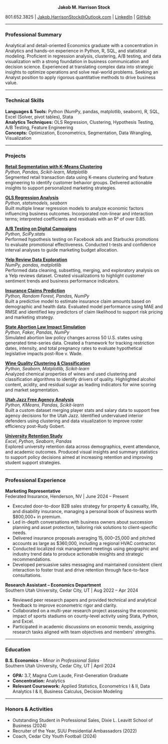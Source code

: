  **<center>Jakob M. Harrison Stock </center>**  

801.652.3825 | [Jakob.HarrisonStock@Outlook.com](mailto:Jakob.HarrisonStock@Outlook.com)  | [LinkedIn](https://linkedin.com/in/jakob-harrison-stock) |  [GitHub](https://github.com/JakobHarrisonStock/Data-Analytics)

---

### **Professional Summary**

Analytical and detail-oriented Economics graduate with a concentration in Analytics and hands-on experience in Python, R, SQL, and statistical modeling. Proficient in regression analysis, clustering, A/B testing, and data visualization with a strong foundation in business communication and decision science. Experienced at translating complex data into strategic insights to optimize operations and solve real-world problems. Seeking an Analyst position to apply rigorous quantitative methods to drive business value.

---

### **Technical Skills**

**Languages & Tools:** Python (NumPy, pandas, matplotlib, seaborn), R, SQL, Excel (Solver, pivot tables), Stata  
**Analytics Techniques:** OLS Regression, Clustering, Hypothesis Testing, A/B Testing, Feature Engineering  
**Concepts:** Optimization, Econometrics, Segmentation, Data Wrangling, Visualization

---

### **Projects**

**[Retail Segmentation with K-Means Clustering](https://colab.research.google.com/drive/1LzQww9JazEycS2sxJyeUR-b_61zGvdd3?usp=sharing)**  
*Python, Pandas, Scikit-learn, Matplotlib*  
Segmented retail transaction data using K-means clustering and feature engineering to identify customer behavior groups. Delivered actionable insights to support personalized marketing strategies.

**[OLS Regression Analysis](https://colab.research.google.com/drive/1JIRbCgiYkU2E6qcyYsS1JTpmvRo-jFsS?usp=sharing)**  
*Python, statsmodels, seaborn*  
Built multiple linear regression models to analyze economic factors influencing business outcomes. Incorporated non-linear and interaction terms; interpreted coefficients and residuals with an R² of over 0.85.

**[A/B Testing on Digital Campaigns](https://colab.research.google.com/drive/1G8OZEeHfswuwMtwn0CkhQdoJTEbMs3aN?usp=sharing)**  
*Python, SciPy.stats*  
Performed hypothesis testing on Facebook ads and Starbucks promotions to evaluate promotional effectiveness. Conducted t-tests and confidence interval analyses to guide marketing budget allocation.

**[Yelp Review Data Exploration](https://colab.research.google.com/drive/1YivrzRLORqhxaFPlkVTb7NlS0WHGESLF?usp=sharing)**  
*NumPy, pandas, matplotlib*  
Performed data cleaning, subsetting, merging, and exploratory analysis on a Yelp reviews dataset. Created visualizations to highlight customer sentiment trends and business performance indicators.

**[Insurance Claims Prediction](https://colab.research.google.com/drive/1FMYsP2ZS3q8huAUVkm6POmblZCsnE2Ab?authuser=1)**  
*Python, Random Forest, Pandas, NumPy*  
Built a predictive model to estimate insurance claim amounts based on demographic and health data. Evaluated model performance using MAE and RMSE and identified key predictors of claim likelihood to support risk pricing and marketing strategy.

**[State Abortion Law Impact Simulation](https://colab.research.google.com/drive/1QZFMGkkbGbuPPsGWqFVvoo1CR-SUrc_D?authuser=1)**  
*Python, Faker, Pandas, NumPy*  
Simulated abortion law policy changes across 50 U.S. states using generated time-series data. Created a framework for tracking restriction dates, intensity, and total pregnancy rates to evaluate hypothetical legislative impacts post-Roe v. Wade.

**[Wine Quality Clustering & Classification](https://colab.research.google.com/drive/1WBhkAFqfjnD5y07fsqubLnn10B2CcmBl?authuser=1)**  
*Python, Seaborn, Matplotlib, Scikit-learn*  
Analyzed chemical properties of wines and used clustering and classification algorithms to identify drivers of quality. Highlighted alcohol content, acidity, and residual sugar as leading indicators for wine scoring and market segmentation.

**[Utah Jazz Free Agency Analysis](https://colab.research.google.com/drive/1MVwe1S-rheuwqgN6XTtU4m8Zwj8Sm4fD?authuser=1)**  
*Python, KMeans, Pandas, Scikit-learn*  
Built a custom dataset merging player stats and salary data to support free agency decisions for the Utah Jazz. Identified undervalued interior defenders using clustering and data visualization to improve roster efficiency post-Rudy Gobert.

**[University Retention Study](https://colab.research.google.com/drive/10bcjYlwZE20Jh-33hlvHrgcmTT0sASnY?authuser=1)**  
*Excel, Python, Seaborn, Pandas*  
Explored university retention data across demographics, event attendance, and academic outcomes. Produced visual insights and summary statistics to support policy decisions aimed at increasing retention and improving student support strategies.

---

### **Professional Experience**

**Marketing Representative**  
Federated Insurance, Henderson, NV | June 2024 – Present  
- Executed door-to-door B2B sales strategy for property & casualty, life, and disability insurance, managing a personal book of business worth $800,000+ in premium.  
- Led in-depth conversations with business owners about succession planning and asset protection, tailoring risk solutions to client-specific needs.  
- Delivered insurance proposals averaging $15,000–$25,000 and pitched accounts as large as $360,000, including a regional HVAC contractor.  
- Conducted localized risk management meetings using geographic and industry trend data to produce actionable insights and strategic recommendations.  
- Developed persuasive sales messaging and maintained consistent client interaction to foster trust and drive retention through face-to-face consultations.

**Research Assistant – Economics Department**  
Southern Utah University, Cedar City, UT | Aug 2022 – Apr 2024  
- Reviewed peer research papers and provided technical and analytical feedback to improve econometric rigor and clarity.  
- Collaborated on a multi-year research project assessing the economic impact of sports stadiums on county-level activity using Stata, Python, and Excel.  
- Participated in academic discussions on economic trends, assigning research tasks aligned with team objectives and members' strengths.
---

### **Education**

**B.S. Economics** – *Minor in Professional Sales*  
Southern Utah University, Cedar City, UT | April 2024  
- **GPA:** 3.7, Magna Cum Laude, First-Generation Graduate  
- **Concentration:** Analytics  
- **Relevant Coursework:** Applied Statistics, Econometrics I & II, Data Analytics I & II, Business Calculus, Decision Modeling

---

### **Honors & Activities**

- Outstanding Student in Professional Sales, Dixie L. Leavitt School of Business (2024)  
- Recruiter of the Year, SUU Presidential Ambassadors (2022)  
- Coach, Cedar City Youth Football (2024)  
